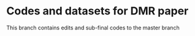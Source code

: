 # Codes and datasets for DMR paper

This branch contains edits and  sub-final codes to the master branch
